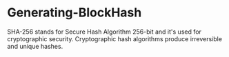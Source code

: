 # Generating-BlockHash

SHA-256 stands for Secure Hash Algorithm 256-bit and it's used for cryptographic security. Cryptographic hash algorithms produce irreversible and unique hashes.
